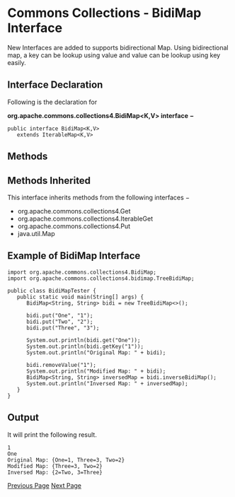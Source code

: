 # Commons Collections - BidiMap Interface
New Interfaces are added to supports bidirectional Map. Using bidirectional map, a key can be lookup using value and value can be lookup using key easily.

## Interface Declaration
Following is the declaration for

 

**org.apache.commons.collections4.BidiMap<K,V> interface −**

```
public interface BidiMap<K,V>
   extends IterableMap<K,V>
```
## Methods
## Methods Inherited
This interface inherits methods from the following interfaces −

   * org.apache.commons.collections4.Get
   * org.apache.commons.collections4.IterableGet
   * org.apache.commons.collections4.Put
   * java.util.Map

## Example of BidiMap Interface


```
import org.apache.commons.collections4.BidiMap;
import org.apache.commons.collections4.bidimap.TreeBidiMap;

public class BidiMapTester {
   public static void main(String[] args) {
      BidiMap<String, String> bidi = new TreeBidiMap<>();

      bidi.put("One", "1");
      bidi.put("Two", "2");
      bidi.put("Three", "3");
      
      System.out.println(bidi.get("One")); 
      System.out.println(bidi.getKey("1"));
      System.out.println("Original Map: " + bidi);
      
      bidi.removeValue("1"); 
      System.out.println("Modified Map: " + bidi);
      BidiMap<String, String> inversedMap = bidi.inverseBidiMap();  
      System.out.println("Inversed Map: " + inversedMap);
   }
}
```
## Output
It will print the following result.

```
1
One
Original Map: {One=1, Three=3, Two=2}
Modified Map: {Three=3, Two=2}
Inversed Map: {2=Two, 3=Three}
```

[Previous Page](../commons_collections/commons_collections_bag.md) [Next Page](../commons_collections/commons_collections_mapiterator.md) 
